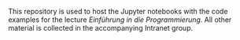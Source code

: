 This repository is used to host the Jupyter notebooks with the code examples for the lecture *Einführung in die Programmierung*. All other material is collected in the accompanying Intranet group.
